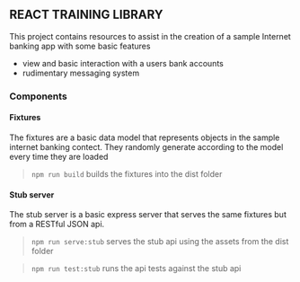 ## REACT TRAINING LIBRARY

This project contains resources to assist in the creation of a sample Internet banking app with some basic features

* view and basic interaction with a users bank accounts
* rudimentary messaging system

### Components

#### Fixtures

The fixtures are a basic data model that represents objects in the sample internet banking contect.
They randomly generate according to the model every time they are loaded

> `npm run build` builds the fixtures into the dist folder  

#### Stub server

The stub server is a basic express server that serves the same fixtures but from a RESTful JSON api.

> `npm run serve:stub` serves the stub api using the assets from the dist folder

> `npm run test:stub` runs the api tests against the stub api 
